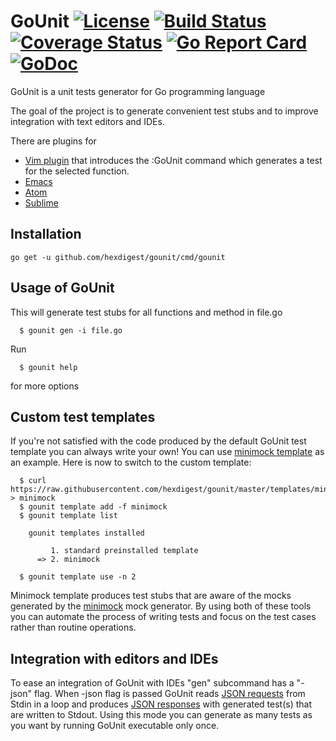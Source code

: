 # GoUnit [![License](https://img.shields.io/badge/license-Apache%202.0-green.svg)](https://github.com/hexdigest/gounit/blob/master/LICENSE) [![Build Status](https://travis-ci.org/hexdigest/gounit.svg?branch=master)](https://travis-ci.org/hexdigest/gounit) [![Coverage Status](https://coveralls.io/repos/github/hexdigest/gounit/badge.svg?branch=master)](https://coveralls.io/github/hexdigest/gounit?branch=master) [![Go Report Card](https://goreportcard.com/badge/github.com/hexdigest/gounit)](https://goreportcard.com/report/github.com/hexdigest/gounit) [![GoDoc](https://godoc.org/github.com/hexdigest/gounit?status.svg)](http://godoc.org/github.com/hexdigest/gounit)

GoUnit is a unit tests generator for Go programming language

The goal of the project is to generate convenient test stubs and to improve integration with text editors and IDEs.

There are plugins for
* [Vim plugin](https://github.com/hexdigest/gounit-vim) that introduces the :GoUnit command which generates a test for the selected function.
* [Emacs](https://github.com/hexdigest/GoUnit-Emacs)
* [Atom](https://github.com/hexdigest/atom-gounit)
* [Sublime](https://github.com/hexdigest/gounit-sublime)

## Installation

```
go get -u github.com/hexdigest/gounit/cmd/gounit
```

## Usage of GoUnit

This will generate test stubs for all functions and method in file.go

```
  $ gounit gen -i file.go 
```

Run
```
  $ gounit help
```

for more options

## Custom test templates

If you're not satisfied with the code produced by the default GoUnit test template you can always write your own!
You can use [minimock template](https://github.com/hexdigest/gounit/blob/master/templates/minimock) as an example.
Here is now to switch to the custom template:

```
  $ curl https://raw.githubusercontent.com/hexdigest/gounit/master/templates/minimock > minimock
  $ gounit template add -f minimock
  $ gounit template list

    gounit templates installed

         1. standard preinstalled template
      => 2. minimock

  $ gounit template use -n 2
```

Minimock template produces test stubs that are aware of the mocks generated by the [minimock](https://github.com/gojuno/minimock) mock
generator. By using both of these tools you can automate the process of writing tests and focus on the test cases rather than 
routine operations.

## Integration with editors and IDEs

To ease an integration of GoUnit with IDEs "gen" subcommand has a "-json" flag.
When -json flag is passed GoUnit reads [JSON requests](https://github.com/hexdigest/gounit/blob/master/client.go#L5) from Stdin in a loop and produces [JSON responses](https://github.com/hexdigest/gounit/blob/master/client.go#L16) with generated test(s) that are written to Stdout.
Using this mode you can generate as many tests as you want by running GoUnit executable only once.
